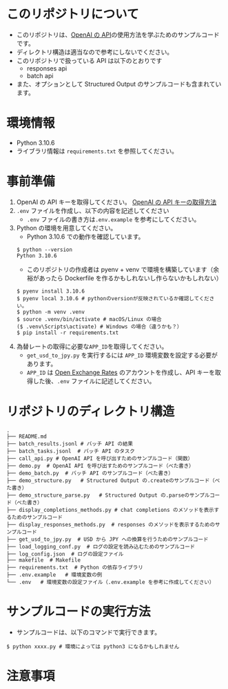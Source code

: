 # このリポジトリについて

- このリポジトリは、[OpenAI の API](https://platform.openai.com/docs/api-reference)の使用方法を学ぶためのサンプルコードです。
- ディレクトリ構造は適当なので参考にしないでください。
- このリポジトリで扱っている API は以下のとおりです
  - responses api
  - batch api
- また、オプションとして Structured Output のサンプルコードも含まれています。

# 環境情報

- Python 3.10.6
- ライブラリ情報は `requirements.txt` を参照してください。

# 事前準備

1. OpenAI の API キーを取得してください。
   [OpenAI の API キーの取得方法](https://platform.openai.com/docs/api-reference/authentication)
2. `.env` ファイルを作成し、以下の内容を記述してください
   - `.env` ファイルの書き方は`.env.example` を参考にしてください。
3. Python の環境を用意してください。
   - Python 3.10.6 での動作を確認しています。
   ```shell
   $ python --version
   Python 3.10.6
   ```
   - このリポジトリの作成者は pyenv + venv で環境を構築しています（余裕があったら Dockerfile を作るかもしれないし作らないかもしれない）
   ```shell
   $ pyenv install 3.10.6
   $ pyenv local 3.10.6 # pythonのversionが反映されているか確認してください。
   $ python -m venv .venv
   $ source .venv/bin/activate # macOS/Linux の場合
   ($ .venv\Scripts\activate) # Windows の場合（違うかも？）
   $ pip install -r requirements.txt
   ```
4. 為替レートの取得に必要な`APP_ID`を取得してください。
   - `get_usd_to_jpy.py` を実行するには `APP_ID` 環境変数を設定する必要があります。
   - `APP_ID` は [Open Exchange Rates](https://openexchangerates.org/) のアカウントを作成し、API キーを取得した後、`.env` ファイルに記述してください。

# リポジトリのディレクトリ構造

```shell
.
├── README.md
├── batch_results.jsonl # バッチ API の結果
├── batch_tasks.jsonl  # バッチ API のタスク
├── call_api.py # OpenAI API を呼び出すためのサンプルコード（関数）
├── demo.py  # OpenAI API を呼び出すためのサンプルコード（べた書き）
├── demo_batch.py  # バッチ API のサンプルコード（べた書き）
├── demo_structure.py   # Structured Output の.createのサンプルコード（べた書き）
├── demo_structure_parse.py   # Structured Output の.parseのサンプルコード（べた書き）
├── display_completions_methods.py # chat completions のメソッドを表示するためのサンプルコード
├── display_responses_methods.py  # responses のメソッドを表示するためのサンプルコード
├── get_usd_to_jpy.py  # USD から JPY への換算を行うためのサンプルコード
├── load_logging_conf.py  # ログの設定を読み込むためのサンプルコード
├── log_config.json  # ログの設定ファイル
├── makefile  # Makefile
├── requirements.txt  # Python の依存ライブラリ
├── .env.example   # 環境変数の例
└── .env   # 環境変数の設定ファイル（.env.example を参考に作成してください）
```

# サンプルコードの実行方法

- サンプルコードは、以下のコマンドで実行できます。

```shell
$ python xxxx.py # 環境によっては python3 になるかもしれません
```

# 注意事項
